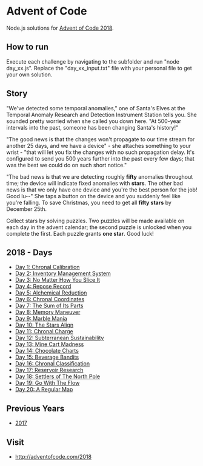 # Advent of Code

Node.js solutions for [Advent of Code 2018](https://adventofcode.com/2018).

## How to run
Execute each challenge by navigating to the subfolder and run "node day_xx.js".
Replace the "day_xx_input.txt" file with your personal file to get your own solution.

## Story
"We've detected some temporal anomalies," one of Santa's Elves at the Temporal Anomaly Research and Detection Instrument Station tells you. She sounded pretty worried when she called you down here. "At 500-year intervals into the past, someone has been changing Santa's history!"

"The good news is that the changes won't propagate to our time stream for another 25 days, and we have a device" - she attaches something to your wrist - "that will let you fix the changes with no such propagation delay. It's configured to send you 500 years further into the past every few days; that was the best we could do on such short notice."

"The bad news is that we are detecting roughly **fifty** anomalies throughout time; the device will indicate fixed anomalies with **stars**. The other bad news is that we only have one device and you're the best person for the job! Good lu--" She taps a button on the device and you suddenly feel like you're falling. To save Christmas, you need to get all **fifty stars** by December 25th.

Collect stars by solving puzzles. Two puzzles will be made available on each day in the advent calendar; the second puzzle is unlocked when you complete the first. Each puzzle grants **one star**. Good luck!

## 2018 - Days

- [Day 1: Chronal Calibration](2018/01&#32-&#32Chronal&#32Calibration/)
- [Day 2: Inventory Management System](2018/02&#32-&#32Inventory&#32Management&#32System/)
- [Day 3: No Matter How You Slice It](2018/03&#32-&#32No&#32Matter&#32How&#32You&#32Slice&#32It/)
- [Day 4: Repose Record](2018/04&#32-&#32Repose&#32Record/)
- [Day 5: Alchemical Reduction](2018/05&#32-&#32Alchemical&#32Reduction/)
- [Day 6: Chronal Coordinates](2018/06&#32-&#32Chronal&#32Coordinates/)
- [Day 7: The Sum of Its Parts](2018/07&#32-&#32The&#32Sum&#32of&#32Its&#32Parts/)
- [Day 8: Memory Maneuver](2018/08&#32-&#32Memory&#32Maneuver/)
- [Day 9: Marble Mania](2018/09&#32-&#32Marble&#32Mania/)
- [Day 10: The Stars Align](2018/10&#32-&#32The&#32Stars&#32Align/)
- [Day 11: Chronal Charge](2018/11&#32-&#32Chronal&#32Charge/)
- [Day 12: Subterranean Sustainability](2018/12&#32-&#32Subterranean&#32Sustainability/)
- [Day 13: Mine Cart Madness](2018/13&#32-&#32Mine&#32Cart&#32Madness/)
- [Day 14: Chocolate Charts](2018/14&#32-&#32Chocolate&#32Charts/)
- [Day 15: Beverage Bandits](2018/15&#32-&#32Beverage&#32Bandits/)
- [Day 16: Chronal Classification](2018/16&#32-&#32Chronal&#32Classification/)
- [Day 17: Reservoir Research](2018/17&#32-&#32Reservoir&#32Research/)
- [Day 18: Settlers of The North Pole](2018/18&#32-&#32Settlers&#32of&#32The&#32North&#32Pole/)
- [Day 19: Go With The Flow](2018/19&#32-&#32Go&#32With&#32The&#32Flow/)
- [Day 20: A Regular Map](2018/20&#32-&#32A&#32Regular&#32Map/)


## Previous Years
- [2017](./2017/)

## Visit
- http://adventofcode.com/2018
